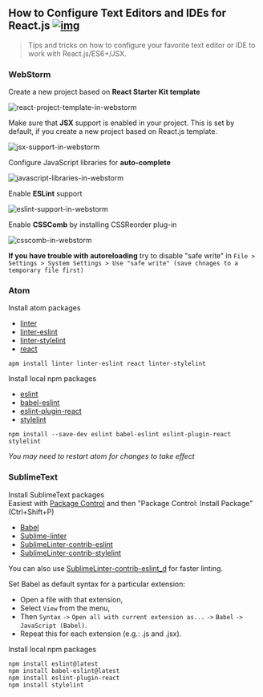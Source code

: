 ## How to Configure Text Editors and IDEs for React.js [![img](https://img.shields.io/badge/discussion-join-green.svg?style=flat-square)](https://github.com/kriasoft/react-starter-kit/issues/117)

> Tips and tricks on how to configure your favorite text editor or IDE to work
> with React.js/ES6+/JSX.

### WebStorm

Create a new project based on **React Starter Kit template**

![react-project-template-in-webstorm](https://dl.dropboxusercontent.com/u/16006521/react-starter-kit/webstorm-new-project.png)

Make sure that **JSX** support is enabled in your project. This is set by default, if you create a new project based on React.js template.

![jsx-support-in-webstorm](https://dl.dropboxusercontent.com/u/16006521/react-starter-kit/webstorm-jsx.png)

Configure JavaScript libraries for **auto-complete**

![javascript-libraries-in-webstorm](https://dl.dropboxusercontent.com/u/16006521/react-starter-kit/webstorm-libraries.png)

Enable **ESLint** support

![eslint-support-in-webstorm](https://dl.dropboxusercontent.com/u/16006521/react-starter-kit/webstorm-eslint.png)

Enable **CSSComb** by installing CSSReorder plug-in

![csscomb-in-webstorm](https://dl.dropboxusercontent.com/u/16006521/react-starter-kit/webstorm-csscomb.png)

**If you have trouble with autoreloading** try to disable "safe write" in `File > Settings > System Settings > Use "safe write" (save chnages to a temporary file first)`

### Atom

Install atom packages

* [linter](https://atom.io/packages/linter)
* [linter-eslint](https://atom.io/packages/linter-eslint)
* [linter-stylelint](https://atom.io/packages/linter-stylelint)
* [react](https://atom.io/packages/react)

```shell
apm install linter linter-eslint react linter-stylelint
```

Install local npm packages

* [eslint](https://www.npmjs.com/package/eslint)
* [babel-eslint](https://www.npmjs.com/package/babel-eslint)
* [eslint-plugin-react](https://www.npmjs.com/package/eslint-plugin-react)
* [stylelint](https://www.npmjs.com/package/stylelint)

```shell
npm install --save-dev eslint babel-eslint eslint-plugin-react stylelint
```

*You may need to restart atom for changes to take effect*

### SublimeText

Install SublimeText packages  
Easiest with [Package Control](https://packagecontrol.io/) and then "Package Control: Install Package" (Ctrl+Shift+P)  

* [Babel](https://packagecontrol.io/packages/Babel)
* [Sublime-linter](http://www.sublimelinter.com/en/latest/)
* [SublimeLinter-contrib-eslint](https://packagecontrol.io/packages/SublimeLinter-contrib-eslint)
* [SublimeLinter-contrib-stylelint](https://packagecontrol.io/packages/SublimeLinter-contrib-stylelint)

You can also use [SublimeLinter-contrib-eslint_d](https://packagecontrol.io/packages/SublimeLinter-contrib-eslint_d) for faster linting.

Set Babel as default syntax for a particular extension:

* Open a file with that extension,
* Select `View` from the menu,
* Then `Syntax` `->` `Open all with current extension as...` `->` `Babel` `->` `JavaScript (Babel)`.
* Repeat this for each extension (e.g.: .js and .jsx).

Install local npm packages
```
npm install eslint@latest
npm install babel-eslint@latest
npm install eslint-plugin-react
npm install stylelint
```
